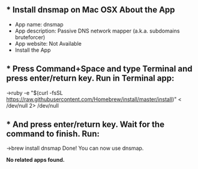 ## * Install dnsmap on Mac OSX About the App

* App name: dnsmap 
* App description: Passive DNS network mapper (a.k.a. subdomains bruteforcer) 
* App website: Not Available 
* Install the App

## * Press Command+Space and type Terminal and press enter/return key. Run in Terminal app: 

->ruby -e "$(curl -fsSL https://raw.githubusercontent.com/Homebrew/install/master/install)" < /dev/null 2> /dev/null 

## * And press enter/return key. Wait for the command to finish. Run: 

->brew install dnsmap Done! You can now use dnsmap.

****No related apps found.****
